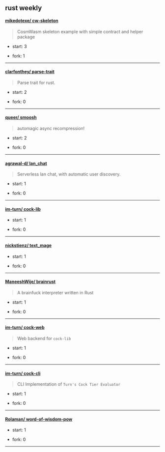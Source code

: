 ## rust weekly

#### [mikedotexe/ cw-skeleton](https://github.com/mikedotexe/cw-skeleton)
>  CosmWasm skeleton example with simple contract and helper package
+ start: 3
+ fork: 1
---
#### [clarfonthey/ parse-trait](https://github.com/clarfonthey/parse-trait)
>  Parse trait for rust.
+ start: 2
+ fork: 0
---
#### [queer/ smoosh](https://github.com/queer/smoosh)
>  automagic async recompression!
+ start: 2
+ fork: 0
---
#### [agrawal-d/ lan_chat](https://github.com/agrawal-d/lan_chat)
>  Serverless lan chat, with automatic user discovery.
+ start: 1
+ fork: 0
---
#### [im-turn/ cock-lib](https://github.com/im-turn/cock-lib)
>  
+ start: 1
+ fork: 0
---
#### [nickstienz/ text_mage](https://github.com/nickstienz/text_mage)
>  
+ start: 1
+ fork: 0
---
#### [ManeeshWije/ brainrust](https://github.com/ManeeshWije/brainrust)
>  A brainfuck interpreter written in Rust
+ start: 1
+ fork: 0
---
#### [im-turn/ cock-web](https://github.com/im-turn/cock-web)
>  Web backend for `cock-lib`
+ start: 1
+ fork: 0
---
#### [im-turn/ cock-cli](https://github.com/im-turn/cock-cli)
>  CLI Implementation of `Turn's Cock Tier Evaluator`
+ start: 1
+ fork: 0
---
#### [Rolaman/ word-of-wisdom-pow](https://github.com/Rolaman/word-of-wisdom-pow)
>  
+ start: 1
+ fork: 0
---
